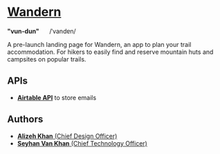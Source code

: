 # [Wandern ](https://www.wanderntrails.com)
**"vun-dun"** &nbsp;&nbsp;&nbsp;&nbsp; /ˈvandɐn/

A pre-launch landing page for Wandern, an app to plan your trail accommodation. For hikers to easily find and reserve mountain huts and campsites on popular trails.

## APIs
* [**Airtable API**](https://airtable.com/api) to store emails

## Authors

* [**Alizeh Khan** (Chief Design Officer)](https://github.com/alizehkhan)
* [**Seyhan Van Khan** (Chief Technology Officer)](https://github.com/seyhanvankhan)
